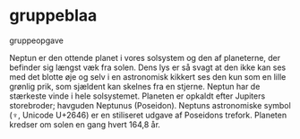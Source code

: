 # gruppeblaa
gruppeopgave

Neptun er den ottende planet i vores solsystem og den af planeterne, der befinder sig længst væk fra solen. Dens lys er så svagt at den ikke kan ses med det blotte øje og selv i en astronomisk kikkert ses den kun som en lille grønlig prik, som sjældent kan skelnes fra en stjerne. Neptun har de stærkeste vinde i hele solsystemet. Planeten er opkaldt efter Jupiters storebroder; havguden Neptunus (Poseidon). Neptuns astronomiske symbol (♆, Unicode U+2646) er en stiliseret udgave af Poseidons trefork. Planeten kredser om solen en gang hvert 164,8 år.
